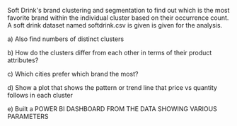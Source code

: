 Soft Drink's brand clustering and segmentation to find out which is the most favorite brand within the individual cluster based on their occurrence count. A soft drink dataset named softdrink.csv is given is given for the analysis.

a) Also find numbers of distinct clusters 

b) How do the clusters differ from each other in terms of their product attributes? 

c) Which cities prefer which brand the most?

d) Show a plot that shows the pattern or trend line that price vs quantity follows in each cluster 


e) Built a POWER BI DASHBOARD FROM THE DATA SHOWING VARIOUS PARAMETERS 
